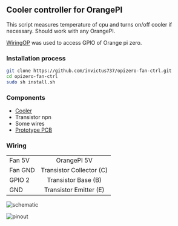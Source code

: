 
## Cooler controller for OrangePI
This script measures temperature of cpu and turns on/off cooler if necessary.
Should work with any OrangePI.

[WiringOP](https://github.com/orangepi-xunlong/wiringOP.git) was used to access GPIO of Orange pi zero.


### Installation process
```bash
git clone https://github.com/invictus737/opizero-fan-ctrl.git
cd opizero-fan-ctrl
sudo sh install.sh
```

### Components
* [Cooler](http://ali.pub/4f1j47)
* Transistor npn
* Some wires
* [Prototype PCB](http://ali.pub/4f1npv)

### Wiring
|               |                           |
| ------------- |:-------------------------:|
| Fan 5V        | OrangePI 5V               |
| Fan GND       | Transistor Collector (C)  |
| GPIO 2        | Transistor Base (B)       | 
| GND           | Transistor Emitter (E)    |

![schematic](https://github.com/invictus737/opizero-fan-ctrl/blob/master/img/schematica.png?raw=true)

![pinout](https://github.com/invictus737/opizero-fan-ctrl/blob/master/img/1033818249.jpg?raw=true)



